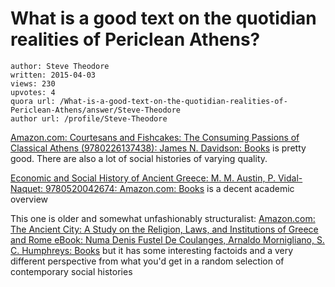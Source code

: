 # What is a good text on the quotidian realities of Periclean Athens?

	author: Steve Theodore
	written: 2015-04-03
	views: 230
	upvotes: 4
	quora url: /What-is-a-good-text-on-the-quotidian-realities-of-Periclean-Athens/answer/Steve-Theodore
	author url: /profile/Steve-Theodore


[Amazon.com: Courtesans and Fishcakes: The Consuming Passions of Classical Athens (9780226137438): James N. Davidson: Books](http://www.amazon.com/Courtesans-Fishcakes-Consuming-Passions-Classical/dp/0226137430) is pretty good. There are also a lot of social histories of varying quality.

[Economic and Social History of Ancient Greece: M. M. Austin, P. Vidal-Naquet: 9780520042674: Amazon.com: Books](http://www.amazon.com/Economic-Social-History-Ancient-Greece/dp/0520042670/ref=sr_1_8?s=books&ie=UTF8&qid=1428076448&sr=1-8&keywords=vidal+naquet) is a decent academic overview

This one is older and somewhat unfashionably structuralist: [Amazon.com: The Ancient City: A Study on the Religion, Laws, and Institutions of Greece and Rome eBook: Numa Denis Fustel De Coulanges, Arnaldo Mornigliano, S. C. Humphreys: Books](http://www.amazon.com/Ancient-City-Religion-Institutions-Greece-ebook/dp/B004I452I4/ref=sr_1_sc_1?s=books&ie=UTF8&qid=1428076529&sr=1-1-spell&keywords=foustel+de+coulanges) but it has some interesting factoids and a very different perspective from what you'd get in a random selection of contemporary social histories

